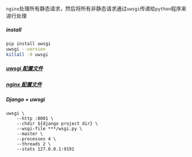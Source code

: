 `nginx`处理所有静态请求，然后将所有非静态请求通过`uwsgi`传递给`python`程序来进行处理

##### install
```bash
pip install uwsgi
uwsgi --version
killall -9 uwsgi
```

##### [uwsgi 配置文件](uwsgi.ini)
##### [nginx 配置文件](uwsgi.conf)

##### Django + uwsgi
```shell
uwsgi \
    --http :8001 \
    --chdir ${django project dir} \
    --wsgi-file ***/wsgi.py \
    --master \
    --processes 4 \
    --threads 2 \
    --stats 127.0.0.1:9191
```
